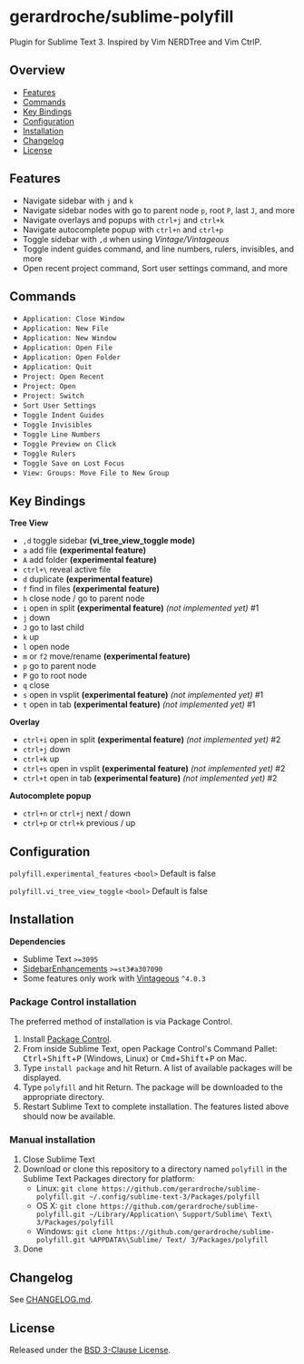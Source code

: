 # gerardroche/sublime-polyfill

Plugin for Sublime Text 3. Inspired by Vim NERDTree and Vim CtrlP.

## Overview

* [Features](#features)
* [Commands](#commands)
* [Key Bindings](#key-bindings)
* [Configuration](#configuration)
* [Installation](#installation)
* [Changelog](#changelog)
* [License](#license)

## Features

* Navigate sidebar with `j` and `k`
* Navigate sidebar nodes with go to parent node `p`, root `P`, last `J`, and more
* Navigate overlays and popups with `ctrl+j` and `ctrl+k`
* Navigate autocomplete popup with `ctrl+n` and `ctrl+p`
* Toggle sidebar with `,d` when using *Vintage/Vintageous*
* Toggle indent guides command, and line numbers, rulers, invisibles, and more
* Open recent project command, Sort user settings command, and more

## Commands

* `Application: Close Window`
* `Application: New File`
* `Application: New Window`
* `Application: Open File`
* `Application: Open Folder`
* `Application: Quit`
* `Project: Open Recent`
* `Project: Open`
* `Project: Switch`
* `Sort User Settings`
* `Toggle Indent Guides`
* `Toggle Invisibles`
* `Toggle Line Numbers`
* `Toggle Preview on Click`
* `Toggle Rulers`
* `Toggle Save on Lost Focus`
* `View: Groups: Move File to New Group`

## Key Bindings

**Tree View**

* `,d` toggle sidebar **(vi_tree_view_toggle mode)**
* `a` add file **(experimental feature)**
* `A` add folder **(experimental feature)**
* `ctrl+\` reveal active file
* `d` duplicate **(experimental feature)**
* `f` find in files **(experimental feature)**
* `h` close node / go to parent node
* `i` open in split **(experimental feature)** *(not implemented yet)* #1
* `j` down
* `J` go to last child
* `k` up
* `l` open node
* `m` or `f2` move/rename **(experimental feature)**
* `p` go to parent node
* `P` go to root node
* `q` close
* `s` open in vsplit **(experimental feature)** *(not implemented yet)* #1
* `t` open in tab **(experimental feature)** *(not implemented yet)* #1

**Overlay**

* `ctrl+i` open in split **(experimental feature)** *(not implemented yet)* #2
* `ctrl+j` down
* `ctrl+k` up
* `ctrl+s` open in vsplit **(experimental feature)** *(not implemented yet)* #2
* `ctrl+t` open in tab **(experimental feature)** *(not implemented yet)* #2

**Autocomplete popup**

* `ctrl+n` or `ctrl+j` next / down
* `ctrl+p` or `ctrl+k` previous / up

## Configuration

`polyfill.experimental_features` `<bool>` Default is false

`polyfill.vi_tree_view_toggle` `<bool>` Default is false

## Installation

**Dependencies**

* Sublime Text `>=3095`
* [SidebarEnhancements](https://packagecontrol.io/packages/SideBarEnhancements) `>=st3#a307090`
* Some features only work with [Vintageous](https://packagecontrol.io/packages/Vintageous) `^4.0.3`

### Package Control installation

The preferred method of installation is via Package Control.

1. Install [Package Control](https://packagecontrol.io).
2. From inside Sublime Text, open Package Control's Command Pallet: <kbd>Ctrl</kbd>+<kbd>Shift</kbd>+<kbd>P</kbd> (Windows, Linux) or <kbd>Cmd</kbd>+<kbd>Shift</kbd>+<kbd>P</kbd> on Mac.
3. Type `install package` and hit Return. A list of available packages will be displayed.
4. Type `polyfill` and hit Return. The package will be downloaded to the appropriate directory.
5. Restart Sublime Text to complete installation. The features listed above should now be available.


### Manual installation

1. Close Sublime Text
2. Download or clone this repository to a directory named `polyfill` in the Sublime Text Packages directory for platform:
    * Linux: `git clone https://github.com/gerardroche/sublime-polyfill.git ~/.config/sublime-text-3/Packages/polyfill`
    * OS X: `git clone https://github.com/gerardroche/sublime-polyfill.git ~/Library/Application\ Support/Sublime\ Text\ 3/Packages/polyfill`
    * Windows: `git clone https://github.com/gerardroche/sublime-polyfill.git %APPDATA%\Sublime/ Text/ 3/Packages/polyfill`
3. Done

## Changelog

See [CHANGELOG.md](CHANGELOG.md).

## License

Released under the [BSD 3-Clause License](LICENSE).
